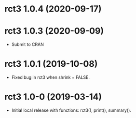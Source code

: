 # rct3 1.0.4 (2020-09-17)

# rct3 1.0.3 (2020-09-09)
* Submit to CRAN

# rct3 1.0.1 (2019-10-08)
* Fixed bug in rct3 when shrink = FALSE.

# rct3 1.0-0 (2019-03-14)
* Initial local release with functions: rct3(), print(), summary().
